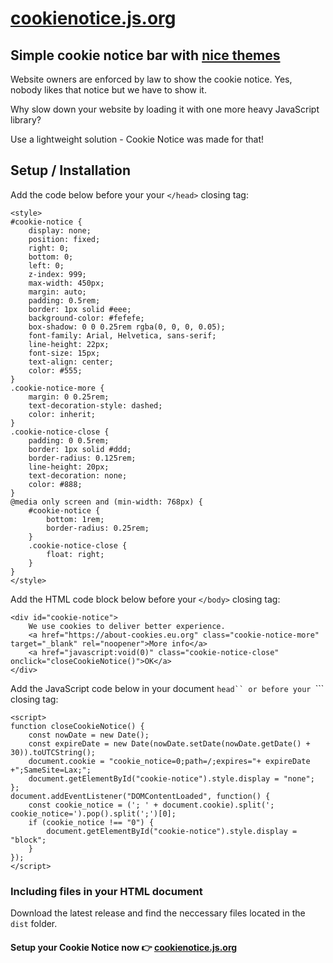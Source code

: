 # [cookienotice.js.org](https://cookienotice.js.org "Get Your Cookie Notice")

## Simple cookie notice bar with [nice themes](https://cookienotice.js.org/themes "View Cookie Notice themes")

Website owners are enforced by law to show the cookie notice. Yes, nobody likes that notice but we have to show it.

Why slow down your website by loading it with one more heavy JavaScript library?

Use a lightweight solution - Cookie Notice was made for that!

## Setup / Installation

Add the code below before your your ```</head>``` closing tag:

```
<style>
#cookie-notice {
	display: none;
	position: fixed;
	right: 0;
	bottom: 0;
	left: 0;
	z-index: 999;
	max-width: 450px;
	margin: auto;
	padding: 0.5rem;
	border: 1px solid #eee;
	background-color: #fefefe;
	box-shadow: 0 0 0.25rem rgba(0, 0, 0, 0.05);
	font-family: Arial, Helvetica, sans-serif;
	line-height: 22px;
	font-size: 15px;
	text-align: center;
	color: #555;
}
.cookie-notice-more {
	margin: 0 0.25rem;
	text-decoration-style: dashed;
	color: inherit;
}
.cookie-notice-close {
	padding: 0 0.5rem;
	border: 1px solid #ddd;
	border-radius: 0.125rem;
	line-height: 20px;
	text-decoration: none;
	color: #888;
}
@media only screen and (min-width: 768px) {
	#cookie-notice {
		bottom: 1rem;
		border-radius: 0.25rem;
	}
	.cookie-notice-close {
		float: right;
	}
}
</style>
```

Add the HTML code block below before your ```</body>``` closing tag:

```
<div id="cookie-notice">
	We use cookies to deliver better experience.
	<a href="https://about-cookies.eu.org" class="cookie-notice-more" target="_blank" rel="noopener">More info</a>
	<a href="javascript:void(0)" class="cookie-notice-close" onclick="closeCookieNotice()">OK</a>
</div>
```

Add the JavaScript code below in your document ```head`` or before your ```</body>``` closing tag:
```
<script>
function closeCookieNotice() {
	const nowDate = new Date();
	const expireDate = new Date(nowDate.setDate(nowDate.getDate() + 30)).toUTCString();
	document.cookie = "cookie_notice=0;path=/;expires="+ expireDate +";SameSite=Lax;";
	document.getElementById("cookie-notice").style.display = "none";
};
document.addEventListener("DOMContentLoaded", function() {
	const cookie_notice = ('; ' + document.cookie).split('; cookie_notice=').pop().split(';')[0];
	if (cookie_notice !== "0") {
		document.getElementById("cookie-notice").style.display = "block";
	}
});
</script>
```

### Including files in your HTML document
Download the latest release and find the neccessary files located in the ```dist``` folder.

#### Setup your **Cookie Notice** now 👉 [cookienotice.js.org](https://cookienotice.js.org)
